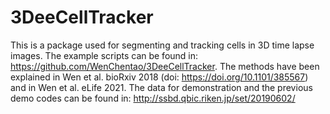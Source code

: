 # 3DeeCellTracker

This is a package used for segmenting and tracking cells in 3D time lapse images. The example scripts can be found in: https://github.com/WenChentao/3DeeCellTracker. The methods have been explained in Wen et al. bioRxiv 2018 (doi: https://doi.org/10.1101/385567) and in Wen et al. eLife 2021. The data for demonstration and the previous demo codes can be found in: http://ssbd.qbic.riken.jp/set/20190602/
